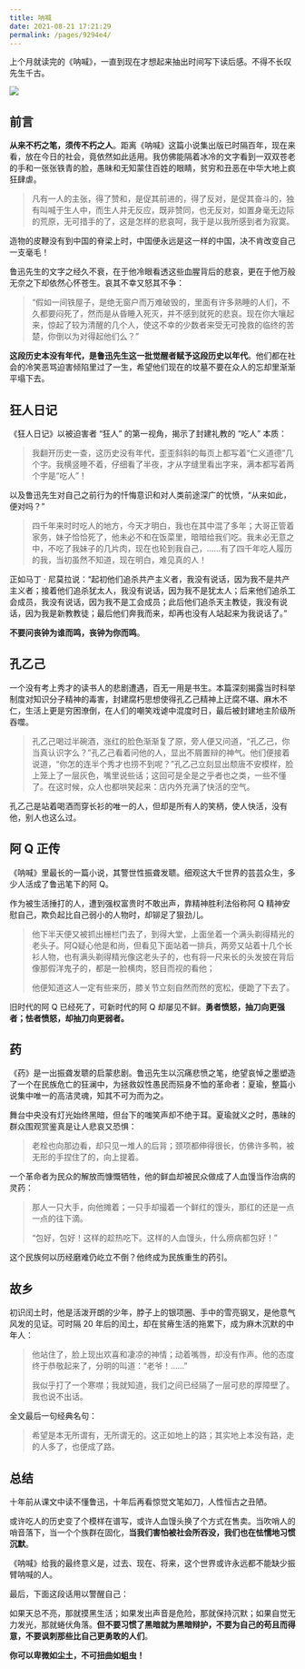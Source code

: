 ```yaml
---
title: 呐喊
date: 2021-08-21 17:21:29
permalink: /pages/9294e4/
---
```

上个月就读完的《呐喊》，一直到现在才想起来抽出时间写下读后感。不得不长叹先生千古。

![](https://cs-wiki.oss-cn-shanghai.aliyuncs.com/img/20220320190901.png)

## 前言

**从来不朽之笔，须传不朽之人**。距离《呐喊》这篇小说集出版已时隔百年，现在来看，放在今日的社会，竟依然如此适用。我仿佛能隔着冰冷的文字看到一双双苍老的手和一张张铁青的脸，愚昧和无知蒙住百姓的眼睛，贫穷和丑恶在中华大地上疯狂肆虐。

> 凡有一人的主张，得了赞和，是促其前进的，得了反对，是促其奋斗的，独有叫喊于生人中，而生人并无反应，既非赞同，也无反对，如置身毫无边际的荒原，无可措手的了，这是怎样的悲哀呵，我于是以我所感到者为寂寞。

造物的皮鞭没有到中国的脊梁上时，中国便永远是这一样的中国，决不肯改变自己一支毫毛！

鲁迅先生的文字之经久不衰，在于他冷眼看透这些血腥背后的悲哀，更在于他万般无奈之下却依然心怀苍生。哀其不幸又怒其不争：

> “假如一间铁屋子，是绝无窗户而万难破毁的，里面有许多熟睡的人们，不久都要闷死了，然而是从昏睡入死灭，并不感到就死的悲哀。现在你大嚷起来，惊起了较为清醒的几个人，使这不幸的少数者来受无可挽救的临终的苦楚，你倒以为对得起他们么？”

**这段历史本没有年代，是鲁迅先生这一批觉醒者赋予这段历史以年代**。他们都在社会的冷笑恶骂迫害倾陷里过了一生，希望他们现在的坟墓不要在众人的忘却里渐渐平塌下去。

## 狂人日记

《狂人日记》以被迫害者 “狂人” 的第一视角，揭示了封建礼教的 “吃人” 本质：

> 我翻开历史一查，这历史没有年代，歪歪斜斜的每页上都写着“仁义道德”几个字。我横竖睡不着，仔细看了半夜，才从字缝里看出字来，满本都写着两个字是“吃人”！

以及鲁迅先生对自己之前行为的忏悔意识和对人类前途深广的忧愤，“从来如此，便对吗？”

> 四千年来时时吃人的地方，今天才明白，我也在其中混了多年；大哥正管着家务，妹子恰恰死了，他未必不和在饭菜里，暗暗给我们吃。我未必无意之中，不吃了我妹子的几片肉，现在也轮到我自己，……有了四千年吃人履历的我，当初虽然不知道，现在明白，难见真的人！

正如马丁 · 尼莫拉说：“起初他们追杀共产主义者，我没有说话，因为我不是共产主义者；接着他们追杀犹太人，我没有说话，因为我不是犹太人；后来他们追杀工会成员，我没有说话，因为我不是工会成员；此后他们追杀天主教徒，我没有说话，因为我是新教教徒；最后他们奔我而来，却再也没有人站起来为我说话了。”

**不要问丧钟为谁而鸣，丧钟为你而鸣**。

## 孔乙己

一个没有考上秀才的读书人的悲剧遭遇，百无一用是书生。本篇深刻揭露当时科举制度对知识分子精神的毒害，封建腐朽思想使得孔乙己精神上迂腐不堪、麻木不仁，生活上更是穷困潦倒，在人们的嘲笑戏谑中混度时日，最后被封建地主阶级所吞噬。

> 孔乙己喝过半碗酒，涨红的脸色渐渐复了原，旁人便又问道，“孔乙己，你当真认识字么？”孔乙己看着问他的人，显出不屑置辩的神气。他们便接着说道，“你怎的连半个秀才也捞不到呢？”孔乙己立刻显出颓唐不安模样，脸上笼上了一层灰色，嘴里说些话；这回可是全是之乎者也之类，一些不懂了。在这时候，众人也都哄笑起来：店内外充满了快活的空气。

孔乙己是站着喝酒而穿长衫的唯一的人，但却是所有人的笑柄，使人快活，没有他，别人也这么过。

## 阿 Q 正传

《呐喊》里最长的一篇小说，其警世性振聋发聩。细观这大千世界的芸芸众生，多少人活成了鲁迅笔下的阿 Q。

作为被生活捶打的人，遭到强权富贵时不敢出声，靠精神胜利法俗称阿 Q 精神安慰自己，欺负起比自己弱小的人物时，却铆足了狠劲儿。

> 他下半天便又被抓出栅栏门去了，到得大堂，上面坐着一个满头剃得精光的老头子。阿Q疑心他是和尚，但看见下面站着一排兵，两旁又站着十几个长衫人物，也有满头剃得精光像这老头子的，也有将一尺来长的头发披在背后像那假洋鬼子的，都是一脸横肉，怒目而视的看他；
>
> 他便知道这人一定有些来历，膝关节立刻自然而然的宽松，便跪了下去了。

旧时代的阿 Q 已经死了，可新时代的阿 Q 却屡见不鲜。**勇者愤怒，抽刀向更强者；怯者愤怒，却抽刀向更弱者。**

## 药

《药》是一出振聋发聩的启蒙悲剧。鲁迅先生以沉痛悲愤之笔，绝望哀悼之墨塑造了一个在民族危亡的狂澜中，为拯救奴性愚民而殒身不恤的革命者：夏瑜，整篇小说集中唯一的高洁灵魂，知其不可为而为之。

舞台中央没有灯光始终黑暗，但台下的嗤笑声却不绝于耳。夏瑜就义之时，愚昧的群众围观赏鉴真是让人悲哀又恐惧：

> 老栓也向那边看，却只见一堆人的后背；颈项都伸得很长，仿佛许多鸭，被无形的手捏住了的，向上提着。

一个革命者为民众的解放而慷慨牺牲，他的鲜血却被民众做成了人血馒当作治病的灵药：

> 那人一只大手，向他摊着；一只手却撮着一个鲜红的馒头，那红的还是一点一点的往下滴。
>
> “包好，包好！这样的趁热吃下。这样的人血馒头，什么痨病都包好！”

这个民族何以历经磨难仍屹立不倒？他终成为民族重生的药引。

## 故乡

初识闰土时，他是活泼开朗的少年，脖子上的银项圈、手中的雪亮钢叉，是他意气风发的见证。可时隔 20 年后的闰土，却在贫瘠生活的拖累下，成为麻木沉默的中年人：

> 他站住了，脸上现出欢喜和凄凉的神情；动着嘴唇，却没有作声。他的态度终于恭敬起来了，分明的叫道：“老爷！……”
>
> 我似乎打了一个寒噤；我就知道，我们之间已经隔了一层可悲的厚障壁了。我也说不出话。

全文最后一句经典名句：

> 希望是本无所谓有，无所谓无的。这正如地上的路；其实地上本没有路，走的人多了，也便成了路。

## 总结

十年前从课文中读不懂鲁迅，十年后再看惊觉文笔如刀，人性恒古之丑陋。

或许吃人的历史变了个模样在谱写，或许人血馒头换了个方式在售卖。当吹哨人的哨音落下，当一个个族群在固化，**当我们害怕被社会所吞没，我们也在怯懦地习惯沉默**。

《呐喊》给我的最终意义是，过去、现在、将来，这个世界或许永远都不能缺少振臂呐喊的人。

最后，下面这段话用以警醒自己：

如果天总不亮，那就摸黑生活；如果发出声音是危险，那就保持沉默；如果自觉无力发光，那就蜷伏角落。**但不要习惯了黑暗就为黑暗辩护，不要为自己的苟且而得意，不要讽刺那些比自己更勇敢的人们**。

**你可以卑微如尘土，不可扭曲如蛆虫！**